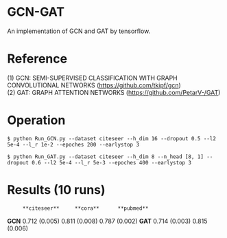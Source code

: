 # GCN-GAT
An implementation of GCN and GAT by tensorflow.

# Reference
(1) GCN: SEMI-SUPERVISED CLASSIFICATION WITH GRAPH CONVOLUTIONAL NETWORKS (https://github.com/tkipf/gcn)   
(2) GAT: GRAPH ATTENTION NETWORKS (https://github.com/PetarV-/GAT)

# Operation
```
$ python Run_GCN.py --dataset citeseer --h_dim 16 --dropout 0.5 --l2 5e-4 --l_r 1e-2 --epoches 200 --earlystop 3
```

```
$ python Run_GAT.py --dataset citeseer --h_dim 8 --n_head [8, 1] --dropout 0.6 --l2 5e-4 --l_r 5e-3 --epoches 400 --earlystop 3
```

# Results (10 runs)                    
         **citeseer**     **cora**      **pubmed**  
**GCN**  0.712 (0.005)  0.811 (0.008)  0.787 (0.002)
**GAT**  0.714 (0.003)  0.815 (0.006)
